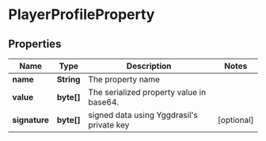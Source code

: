 
# PlayerProfileProperty

## Properties
Name | Type | Description | Notes
------------ | ------------- | ------------- | -------------
**name** | **String** | The property name | 
**value** | **byte[]** | The serialized property value in base64. | 
**signature** | **byte[]** | signed data using Yggdrasil&#39;s private key |  [optional]




